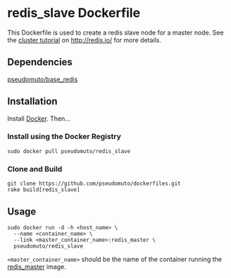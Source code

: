 # redis_slave Dockerfile

This Dockerfile is used to create a redis slave node for a master node. See the [cluster tutorial]
on <http://redis.io/> for more details.

## Dependencies

[pseudomuto/base_redis]

## Installation

Install [Docker]. Then...

### Install using the Docker Registry

`sudo docker pull pseudomuto/redis_slave`

### Clone and Build

```
git clone https://github.com/pseudomuto/dockerfiles.git
rake build[redis_slave]
```

## Usage

```
sudo docker run -d -h <host_name> \
  --name <container_name> \
  --link <master_container_name>:redis_master \
  pseudomuto/redis_slave
```

`<master_container_name>` should be the name of the container running the [redis_master] image.

[Docker]: https://www.docker.io/
[pseudomuto/base_redis]: https://github.com/pseudomuto/dockerfiles/tree/master/base_redis
[redis_master]: https://github.com/pseudomuto/dockerfiles/tree/master/redis_master
[cluster tutorial]: http://redis.io/topics/cluster-tutorial

